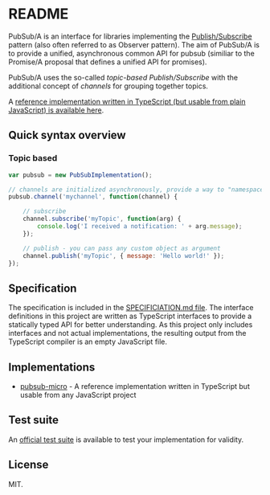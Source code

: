 README
=======

PubSub/A is an interface for libraries implementing the [Publish/Subscribe][pubsub-pattern]
pattern (also often referred to as Observer pattern). The aim of PubSub/A is to provide a unified,
asynchronous common API for pubsub (similiar to the Promise/A proposal that defines a unified API
for promises).

PubSub/A uses the so-called *topic-based Publish/Subscribe* with the additional concept of
*channels* for grouping together topics.

A [reference implementation written in TypeScript (but usable from plain JavaScript) is available
here][reference-implementation].


Quick syntax overview
------

### Topic based

```javascript
var pubsub = new PubSubImplementation();

// channels are initialized asynchronously, provide a way to "namespace" topics
pubsub.channel('mychannel', function(channel) {

    // subscribe
    channel.subscribe('myTopic', function(arg) {
        console.log('I received a notification: ' + arg.message);
    });

    // publish - you can pass any custom object as argument
    channel.publish('myTopic', { message: 'Hello world!' });
});
```

Specification
-------------

The specification is included in the [SPECIFICIATION.md file](SPECIFICATION.md). The interface
definitions in this project are written as TypeScript interfaces to provide a statically typed API
for better understanding. As this project only includes interfaces and not actual implementations,
the resulting output from the TypeScript compiler is an empty JavaScript file.

Implementations
---------------

* [pubsub-micro] - A reference implementation written in TypeScript but usable from any JavaScript
  project


  [pubsub-pattern]: https://en.wikipedia.org/wiki/Publish–subscribe_pattern
  [reference-implementation]: https://github.com/pubsub-a/pubsub-micro
  [pubsub-micro]: https://github.com/pubsub-a/pubsub-micro


Test suite
----------

An [official test suite](https://github.com/pubsub-a-/pubsub-a-tests) is available to test your
implementation for validity.

License
-------

MIT.